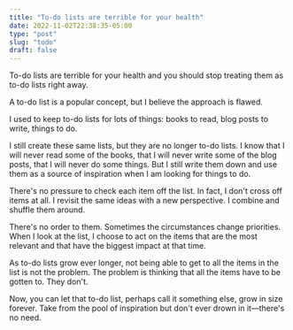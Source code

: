 ```yaml
---
title: "To-do lists are terrible for your health"
date: 2022-11-02T22:38:35-05:00
type: "post"
slug: "todo"
draft: false
---
```


To-do lists are terrible for your health and you should stop treating them as
to-do lists right away.

A to-do list is a popular concept, but I believe the approach is flawed.

I used to keep to-do lists for lots of things: books to read, blog posts to
write, things to do.

I still create these same lists, but they are no longer to-do lists. I know
that I will never read some of the books, that I will never write some of the
blog posts, that I will never do some things. But I still write them down and
use them as a source of inspiration when I am looking for things to do.

There's no pressure to check each item off the list. In fact, I don't cross off
items at all. I revisit the same ideas with a new perspective. I combine and
shuffle them around.

There's no order to them. Sometimes the circumstances change priorities. When I
look at the list, I choose to act on the items that are the most relevant and
that have the biggest impact at that time.

As to-do lists grow ever longer, not being able to get to all the items in the
list is not the problem. The problem is thinking that all the items have to be
gotten to. They don't.

Now, you can let that to-do list, perhaps call it something else, grow in size
forever. Take from the pool of inspiration but don't ever drown in it—there's
no need.
